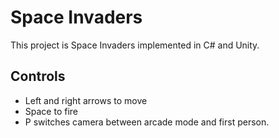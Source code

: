 # Space Invaders

This project is Space Invaders implemented in C# and Unity.

## Controls

* Left and right arrows to move
* Space to fire
* P switches camera between arcade mode and first person.
